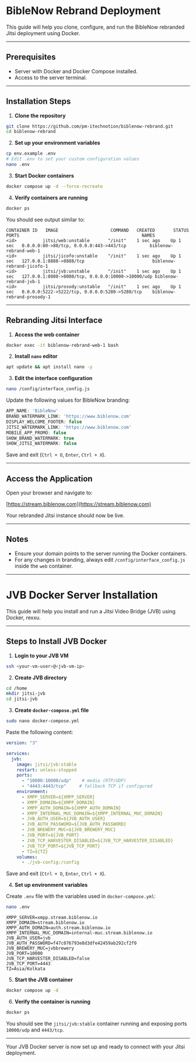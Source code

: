 # BibleNow Rebrand Deployment

This guide will help you clone, configure, and run the BibleNow rebranded Jitsi deployment using Docker.

---

## Prerequisites

* Server with Docker and Docker Compose installed.
* Access to the server terminal.

---

## Installation Steps

1. **Clone the repository**

```bash
git clone https://github.com/pm-itechnotion/biblenow-rebrand.git
cd biblenow-rebrand
```

2. **Set up your environment variables**

```bash
cp env.example .env
# Edit .env to set your custom configuration values
nano .env
```

3. **Start Docker containers**

```bash
docker compose up -d --force-recreate
```

4. **Verify containers are running**

```bash
docker ps
```

You should see output similar to:

```
CONTAINER ID   IMAGE                    COMMAND   CREATED       STATUS       PORTS                                               NAMES
<id>          jitsi/web:unstable       "/init"    1 sec ago    Up 1 sec   0.0.0.0:80->80/tcp, 0.0.0.0:443->443/tcp         biblenow-rebrand-web-1
<id>          jitsi/jicofo:unstable    "/init"    1 sec ago    Up 1 sec   127.0.0.1:8888->8888/tcp                          biblenow-rebrand-jicofo-1
<id>          jitsi/jvb:unstable       "/init"    1 sec ago    Up 1 sec   127.0.0.1:8080->8080/tcp, 0.0.0.0:10000->10000/udp biblenow-rebrand-jvb-1
<id>          jitsi/prosody:unstable   "/init"    1 sec ago    Up 1 sec   0.0.0.0:5222->5222/tcp, 0.0.0.0:5280->5280/tcp    biblenow-rebrand-prosody-1
```

---

## Rebranding Jitsi Interface

1. **Access the web container**

```bash
docker exec -it biblenow-rebrand-web-1 bash
```

2. **Install `nano` editor**

```bash
apt update && apt install nano -y
```

3. **Edit the interface configuration**

```bash
nano /config/interface_config.js
```

Update the following values for BibleNow branding:

```javascript
APP_NAME: 'BibleNow'
BRAND_WATERMARK_LINK: 'https://www.biblenow.com'
DISPLAY_WELCOME_FOOTER: false
JITSI_WATERMARK_LINK: 'https://www.biblenow.com'
MOBILE_APP_PROMO: false
SHOW_BRAND_WATERMARK: true
SHOW_JITSI_WATERMARK: false
```

Save and exit (`Ctrl + O`, `Enter`, `Ctrl + X`).

---

## Access the Application

Open your browser and navigate to:

[https://stream.biblenow.com](https://stream.biblenow.com)

Your rebranded Jitsi instance should now be live.

---

## Notes

* Ensure your domain points to the server running the Docker containers.
* For any changes in branding, always edit `/config/interface_config.js` inside the `web` container.

---

# JVB Docker Server Installation

This guide will help you install and run a Jitsi Video Bridge (JVB) using Docker, rexxu.

---

## Steps to Install JVB Docker

1. **Login to your JVB VM**

```bash
ssh <your-vm-user>@<jvb-vm-ip>
```

2. **Create JVB directory**

```bash
cd /home
mkdir jitsi-jvb
cd jitsi-jvb
```

3. **Create `docker-compose.yml` file**

```bash
sudo nano docker-compose.yml
```

Paste the following content:

```yaml
version: "3"

services:
  jvb:
    image: jitsi/jvb:stable
    restart: unless-stopped
    ports:
      - "10000:10000/udp"    # media (RTP/UDP)
      - "4443:4443/tcp"     # fallback TCP if configured
    environment:
      - XMPP_SERVER=${XMPP_SERVER}
      - XMPP_DOMAIN=${XMPP_DOMAIN}
      - XMPP_AUTH_DOMAIN=${XMPP_AUTH_DOMAIN}
      - XMPP_INTERNAL_MUC_DOMAIN=${XMPP_INTERNAL_MUC_DOMAIN}
      - JVB_AUTH_USER=${JVB_AUTH_USER}
      - JVB_AUTH_PASSWORD=${JVB_AUTH_PASSWORD}
      - JVB_BREWERY_MUC=${JVB_BREWERY_MUC}
      - JVB_PORT=${JVB_PORT}
      - JVB_TCP_HARVESTER_DISABLED=${JVB_TCP_HARVESTER_DISABLED}
      - JVB_TCP_PORT=${JVB_TCP_PORT}
      - TZ=${TZ}
    volumes:
      - ./jvb-config:/config
```

Save and exit (`Ctrl + O`, `Enter`, `Ctrl + X`).

4. **Set up environment variables**

Create `.env` file with the variables used in `docker-compose.yml`:

```bash
nano .env
```

```env
XMPP_SERVER=xmpp.stream.biblenow.io
XMPP_DOMAIN=stream.biblenow.io
XMPP_AUTH_DOMAIN=auth.stream.biblenow.io
XMPP_INTERNAL_MUC_DOMAIN=internal-muc.stream.biblenow.io
JVB_AUTH_USER=jvb
JVB_AUTH_PASSWORD=f47c076793e8d3dfe42459ab292cf2f0
JVB_BREWERY_MUC=jvbbrewery
JVB_PORT=10000
JVB_TCP_HARVESTER_DISABLED=false
JVB_TCP_PORT=4443
TZ=Asia/Kolkata
```

5. **Start the JVB container**

```bash
docker compose up -d
```

6. **Verify the container is running**

```bash
docker ps
```

You should see the `jitsi/jvb:stable` container running and exposing ports `10000/udp` and `4443/tcp`.

---

Your JVB Docker server is now set up and ready to connect with your Jitsi deployment.



